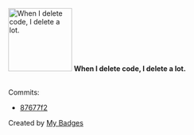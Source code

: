 <img src="https://my-badges.github.io/my-badges/mass-delete-commit.png" alt="When I delete code, I delete a lot." title="When I delete code, I delete a lot." width="128">
<strong>When I delete code, I delete a lot.</strong>
<br><br>

Commits:

- <a href="https://github.com/lavitalite/ui/commit/87677f21c4fd5fc568e58bab400b2d1849e4f93b">87677f2</a>


Created by <a href="https://github.com/my-badges/my-badges">My Badges</a>